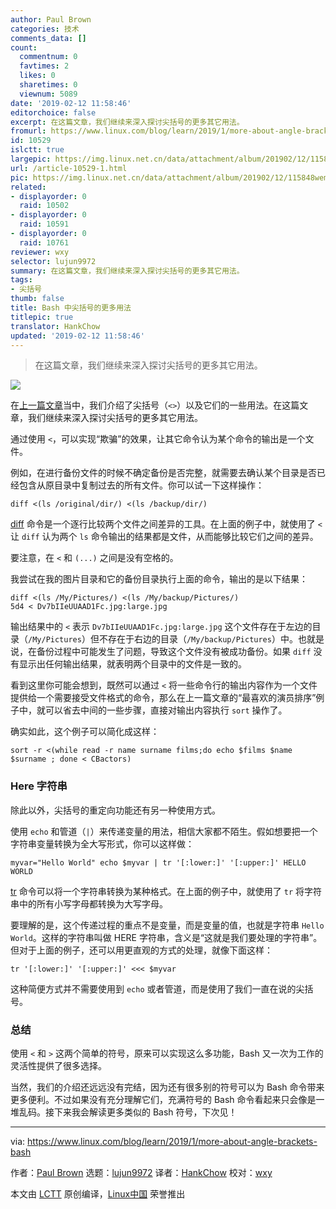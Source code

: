 ```yaml
---
author: Paul Brown
categories: 技术
comments_data: []
count:
  commentnum: 0
  favtimes: 2
  likes: 0
  sharetimes: 0
  viewnum: 5089
date: '2019-02-12 11:58:46'
editorchoice: false
excerpt: 在这篇文章，我们继续来深入探讨尖括号的更多其它用法。
fromurl: https://www.linux.com/blog/learn/2019/1/more-about-angle-brackets-bash
id: 10529
islctt: true
largepic: https://img.linux.net.cn/data/attachment/album/201902/12/115848wemcebuym6mlsuwm.png
url: /article-10529-1.html
pic: https://img.linux.net.cn/data/attachment/album/201902/12/115848wemcebuym6mlsuwm.png.thumb.jpg
related:
- displayorder: 0
  raid: 10502
- displayorder: 0
  raid: 10591
- displayorder: 0
  raid: 10761
reviewer: wxy
selector: lujun9972
summary: 在这篇文章，我们继续来深入探讨尖括号的更多其它用法。
tags:
- 尖括号
thumb: false
title: Bash 中尖括号的更多用法
titlepic: true
translator: HankChow
updated: '2019-02-12 11:58:46'
---
```



> 
> 在这篇文章，我们继续来深入探讨尖括号的更多其它用法。
> 
> 
> 


![](/data/attachment/album/201902/12/115848wemcebuym6mlsuwm.png)


在[上一篇文章](/article-10502-1.html)当中，我们介绍了尖括号（`<>`）以及它们的一些用法。在这篇文章，我们继续来深入探讨尖括号的更多其它用法。


通过使用 `<`，可以实现“欺骗”的效果，让其它命令认为某个命令的输出是一个文件。


例如，在进行备份文件的时候不确定备份是否完整，就需要去确认某个目录是否已经包含从原目录中复制过去的所有文件。你可以试一下这样操作：



```
diff <(ls /original/dir/) <(ls /backup/dir/)
```

[diff](https://linux.die.net/man/1/diff) 命令是一个逐行比较两个文件之间差异的工具。在上面的例子中，就使用了 `<` 让 `diff` 认为两个 `ls` 命令输出的结果都是文件，从而能够比较它们之间的差异。


要注意，在 `<` 和 `(...)` 之间是没有空格的。


我尝试在我的图片目录和它的备份目录执行上面的命令，输出的是以下结果：



```
diff <(ls /My/Pictures/) <(ls /My/backup/Pictures/) 
5d4 < Dv7bIIeUUAAD1Fc.jpg:large.jpg
```

输出结果中的 `<` 表示 `Dv7bIIeUUAAD1Fc.jpg:large.jpg` 这个文件存在于左边的目录（`/My/Pictures`）但不存在于右边的目录（`/My/backup/Pictures`）中。也就是说，在备份过程中可能发生了问题，导致这个文件没有被成功备份。如果 `diff` 没有显示出任何输出结果，就表明两个目录中的文件是一致的。


看到这里你可能会想到，既然可以通过 `<` 将一些命令行的输出内容作为一个文件提供给一个需要接受文件格式的命令，那么在上一篇文章的“最喜欢的演员排序”例子中，就可以省去中间的一些步骤，直接对输出内容执行 `sort` 操作了。


确实如此，这个例子可以简化成这样：



```
sort -r <(while read -r name surname films;do echo $films $name $surname ; done < CBactors)
```

### Here 字符串


除此以外，尖括号的重定向功能还有另一种使用方式。


使用 `echo` 和管道（`|`）来传递变量的用法，相信大家都不陌生。假如想要把一个字符串变量转换为全大写形式，你可以这样做：



```
myvar="Hello World" echo $myvar | tr '[:lower:]' '[:upper:]' HELLO WORLD
```

[tr](https://linux.die.net/man/1/tr) 命令可以将一个字符串转换为某种格式。在上面的例子中，就使用了 `tr` 将字符串中的所有小写字母都转换为大写字母。


要理解的是，这个传递过程的重点不是变量，而是变量的值，也就是字符串 `Hello World`。这样的字符串叫做 HERE 字符串，含义是“这就是我们要处理的字符串”。但对于上面的例子，还可以用更直观的方式的处理，就像下面这样：



```
tr '[:lower:]' '[:upper:]' <<< $myvar
```

这种简便方式并不需要使用到 `echo` 或者管道，而是使用了我们一直在说的尖括号。


### 总结


使用 `<` 和 `>` 这两个简单的符号，原来可以实现这么多功能，Bash 又一次为工作的灵活性提供了很多选择。


当然，我们的介绍还远远没有完结，因为还有很多别的符号可以为 Bash 命令带来更多便利。不过如果没有充分理解它们，充满符号的 Bash 命令看起来只会像是一堆乱码。接下来我会解读更多类似的 Bash 符号，下次见！




---


via: <https://www.linux.com/blog/learn/2019/1/more-about-angle-brackets-bash>


作者：[Paul Brown](https://www.linux.com/users/bro66) 选题：[lujun9972](https://github.com/lujun9972) 译者：[HankChow](https://github.com/HankChow) 校对：[wxy](https://github.com/wxy)


本文由 [LCTT](https://github.com/LCTT/TranslateProject) 原创编译，[Linux中国](https://linux.cn/) 荣誉推出